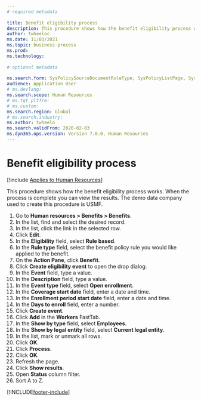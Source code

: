 ```yaml
--- 
# required metadata 
 
title: Benefit eligibility process
description: This procedure shows how the benefit eligibility process works. 
author: twheeloc
ms.date: 11/03/2021
ms.topic: business-process 
ms.prod:  
ms.technology:  
 
# optional metadata 
 
ms.search.form: SysPolicySourceDocumentRuleType, SysPolicyListPage, SysPolicy, HcmBenefitEligibilityPolicy, HcmBenefit, BenefitWorkspace, HcmBenefitSummaryPart   
audience: Application User 
# ms.devlang:  
ms.search.scope: Human Resources
# ms.tgt_pltfrm:  
# ms.custom:  
ms.search.region: Global
# ms.search.industry: 
ms.author: twheelo
ms.search.validFrom: 2020-02-03
ms.dyn365.ops.version: Version 7.0.0, Human Resources
---
```


# Benefit eligibility process

[!include [Applies to Human Resources](../includes/applies-to-hr.md)]

This procedure shows how the benefit eligibility process works. When the process is complete you can view the results. The demo data company used to create this procedure is USMF.

1. Go to **Human resources > Benefits > Benefits**.
2. In the list, find and select the desired record.
3. In the list, click the link in the selected row.
4. Click **Edit**.
5. In the **Eligibility** field, select **Rule based**.
6. In the **Rule type** field, select the benefit policy rule you would like applied to the benefit.
7. On the **Action Pane**, click **Benefit**.
8. Click **Create eligibility event** to open the drop dialog.
9. In the **Event** field, type a value.
10. In the **Description** field, type a value.
11. In the **Event type** field, select **Open enrollment**.
12. In the **Coverage start date** field, enter a date and time.
13. In the **Enrollment period start date** field, enter a date and time.
14. In the **Days to enroll** field, enter a number.
15. Click **Create event**.
16. Click **Add** in the **Workers** FastTab.
17. In the **Show by type** field, select **Employees**.
18. In the **Show by legal entity** field, select **Current legal entity**.
19. In the list, mark or unmark all rows.
20. Click **OK**.
21. Click **Process**.
22. Click **OK**.
23. Refresh the page.
24. Click **Show results**.
25. Open **Status** column filter.
26. Sort A to Z.



[!INCLUDE[footer-include](../includes/footer-banner.md)]

